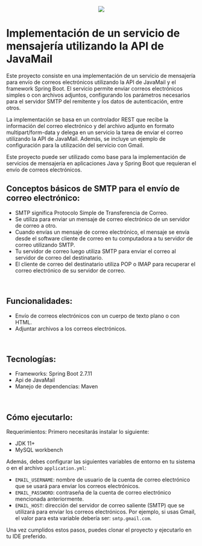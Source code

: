 <p align = "center"> <img src = "https://res.cloudinary.com/djarwlymo/image/upload/v1683243482/images/mailservice_teru7a.png" /> </p>
<h1>Implementación de un servicio de mensajería utilizando la API de JavaMail</h1>

<p>Este proyecto consiste en una implementación de un servicio de mensajería para envío de correos electrónicos utilizando la API de JavaMail y el framework Spring Boot. El servicio permite enviar correos electrónicos simples o con archivos adjuntos, configurando los parámetros necesarios para el servidor SMTP del remitente y los datos de autenticación, entre otros.

La implementación se basa en un controlador REST que recibe la información del correo electrónico y del archivo adjunto en formato multipart/form-data y delega en un servicio la tarea de enviar el correo utilizando la API de JavaMail. Además, se incluye un ejemplo de configuración para la utilización del servicio con Gmail.

Este proyecto puede ser utilizado como base para la implementación de servicios de mensajería en aplicaciones Java y Spring Boot que requieran el envío de correos electrónicos.</p>
<h2>Conceptos básicos de SMTP para el envío de correo electrónico:</h2>

- SMTP significa Protocolo Simple de Transferencia de Correo.
- Se utiliza para enviar un mensaje de correo electrónico de un servidor de correo a otro.
- Cuando envías un mensaje de correo electrónico, el mensaje se envía desde el software cliente de correo en tu computadora a tu servidor de correo utilizando SMTP.
- Tu servidor de correo luego utiliza SMTP para enviar el correo al servidor de correo del destinatario.
- El cliente de correo del destinatario utiliza POP o IMAP para recuperar el correo electrónico de su servidor de correo.
<br />
<h2>Funcionalidades:</h2>

- Envío de correos electrónicos con un cuerpo de texto plano o con HTML.
- Adjuntar archivos a los correos electrónicos.
<br />
<h2>Tecnologías:</h2>

- Frameworks: Spring Boot 2.7.11
- Api de JavaMail
- Manejo de dependencias: Maven
<br />
<h2>Cómo ejecutarlo:</h2>

Requerimientos: Primero necesitarás instalar lo siguiente:

- JDK 11+
- MySQL workbench

<p>Además, debes configurar las siguientes variables de entorno en tu sistema o en el archivo <code>application.yml</code>:</p>

- <code>EMAIL_USERNAME</code>: nombre de usuario de la cuenta de correo electrónico que se usará para enviar los correos electrónicos.
- <code>EMAIL_PASSWORD</code>: contraseña de la cuenta de correo electrónico mencionada anteriormente.
- <code>EMAIL_HOST</code>: dirección del servidor de correo saliente (SMTP) que se utilizará para enviar los correos electrónicos. Por ejemplo, si usas Gmail, el valor para esta variable debería ser: <code>smtp.gmail.com</code>.

Una vez cumplidos estos pasos, puedes clonar el proyecto y ejecutarlo en tu IDE preferido.

